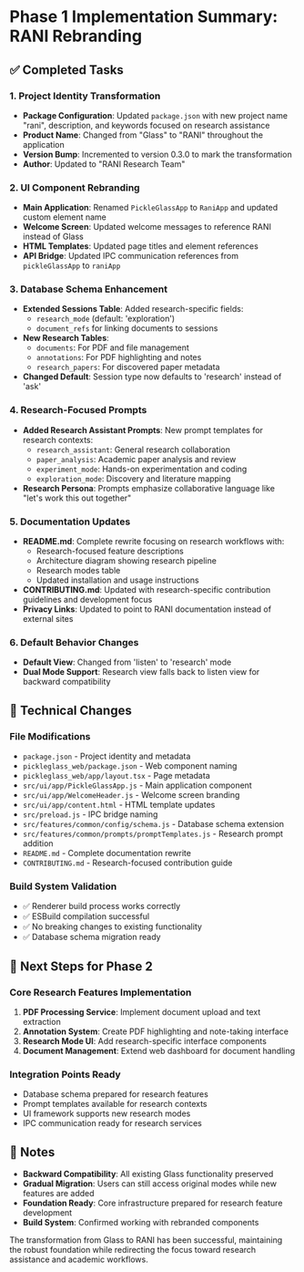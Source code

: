 # Phase 1 Implementation Summary: RANI Rebranding

## ✅ Completed Tasks

### 1. Project Identity Transformation
- **Package Configuration**: Updated `package.json` with new project name "rani", description, and keywords focused on research assistance
- **Product Name**: Changed from "Glass" to "RANI" throughout the application
- **Version Bump**: Incremented to version 0.3.0 to mark the transformation
- **Author**: Updated to "RANI Research Team"

### 2. UI Component Rebranding
- **Main Application**: Renamed `PickleGlassApp` to `RaniApp` and updated custom element name
- **Welcome Screen**: Updated welcome messages to reference RANI instead of Glass
- **HTML Templates**: Updated page titles and element references
- **API Bridge**: Updated IPC communication references from `pickleGlassApp` to `raniApp`

### 3. Database Schema Enhancement
- **Extended Sessions Table**: Added research-specific fields:
  - `research_mode` (default: 'exploration')
  - `document_refs` for linking documents to sessions
- **New Research Tables**:
  - `documents`: For PDF and file management
  - `annotations`: For PDF highlighting and notes
  - `research_papers`: For discovered paper metadata
- **Changed Default**: Session type now defaults to 'research' instead of 'ask'

### 4. Research-Focused Prompts
- **Added Research Assistant Prompts**: New prompt templates for research contexts:
  - `research_assistant`: General research collaboration
  - `paper_analysis`: Academic paper analysis and review
  - `experiment_mode`: Hands-on experimentation and coding
  - `exploration_mode`: Discovery and literature mapping
- **Research Persona**: Prompts emphasize collaborative language like "let's work this out together"

### 5. Documentation Updates
- **README.md**: Complete rewrite focusing on research workflows with:
  - Research-focused feature descriptions
  - Architecture diagram showing research pipeline
  - Research modes table
  - Updated installation and usage instructions
- **CONTRIBUTING.md**: Updated with research-specific contribution guidelines and development focus
- **Privacy Links**: Updated to point to RANI documentation instead of external sites

### 6. Default Behavior Changes
- **Default View**: Changed from 'listen' to 'research' mode
- **Dual Mode Support**: Research view falls back to listen view for backward compatibility

## 🔧 Technical Changes

### File Modifications
- `package.json` - Project identity and metadata
- `pickleglass_web/package.json` - Web component naming
- `pickleglass_web/app/layout.tsx` - Page metadata
- `src/ui/app/PickleGlassApp.js` - Main application component
- `src/ui/app/WelcomeHeader.js` - Welcome screen branding
- `src/ui/app/content.html` - HTML template updates
- `src/preload.js` - IPC bridge naming
- `src/features/common/config/schema.js` - Database schema extension
- `src/features/common/prompts/promptTemplates.js` - Research prompt addition
- `README.md` - Complete documentation rewrite
- `CONTRIBUTING.md` - Research-focused contribution guide

### Build System Validation
- ✅ Renderer build process works correctly
- ✅ ESBuild compilation successful
- ✅ No breaking changes to existing functionality
- ✅ Database schema migration ready

## 🎯 Next Steps for Phase 2

### Core Research Features Implementation
1. **PDF Processing Service**: Implement document upload and text extraction
2. **Annotation System**: Create PDF highlighting and note-taking interface
3. **Research Mode UI**: Add research-specific interface components
4. **Document Management**: Extend web dashboard for document handling

### Integration Points Ready
- Database schema prepared for research features
- Prompt templates available for research contexts
- UI framework supports new research modes
- IPC communication ready for research services

## 📝 Notes

- **Backward Compatibility**: All existing Glass functionality preserved
- **Gradual Migration**: Users can still access original modes while new features are added
- **Foundation Ready**: Core infrastructure prepared for research feature development
- **Build System**: Confirmed working with rebranded components

The transformation from Glass to RANI has been successful, maintaining the robust foundation while redirecting the focus toward research assistance and academic workflows.
